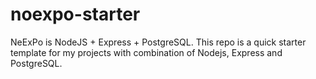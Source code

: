 # noexpo-starter
NeExPo is NodeJS + Express + PostgreSQL. This repo is a quick starter template for my projects with combination of Nodejs, Express and PostgreSQL.
